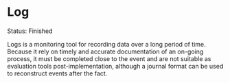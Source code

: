 # Log
Status: Finished

Logs is a monitoring tool for recording data over a long period of time. Because it rely on timely and accurate documentation of an on-going process, it must be completed close to the event and are not suitable as evaluation tools post-implementation, although a journal format can be used to reconstruct events after the fact.
